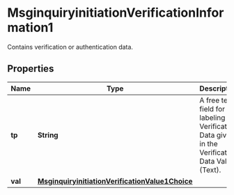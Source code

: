 

# MsginquiryinitiationVerificationInformation1

Contains verification or authentication data.

## Properties

| Name | Type | Description | Notes |
|------------ | ------------- | ------------- | -------------|
|**tp** | **String** | A free text field for labeling the Verification Data given in the Verification Data Value (Text). |  [optional] |
|**val** | [**MsginquiryinitiationVerificationValue1Choice**](MsginquiryinitiationVerificationValue1Choice.md) |  |  [optional] |



